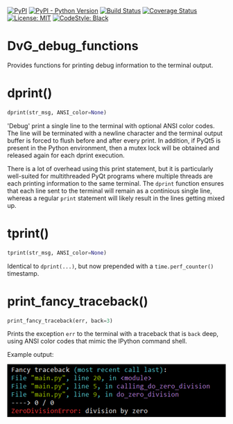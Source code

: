 [![PyPI](https://img.shields.io/pypi/v/dvg-debug-functions)](https://pypi.org/project/dvg-debug-functions)
[![PyPI - Python Version](https://img.shields.io/pypi/pyversions/dvg-debug-functions)](https://pypi.org/project/dvg-debug-functions)
[![Build Status](https://travis-ci.org/Dennis-van-Gils/python-dvg-debug-functions.svg?branch=master)](https://travis-ci.org/Dennis-van-Gils/python-dvg-debug-functions)
[![Coverage Status](https://coveralls.io/repos/github/Dennis-van-Gils/python-dvg-debug-functions/badge.svg?branch=master)](https://coveralls.io/github/Dennis-van-Gils/python-dvg-debug-functions?branch=master)
[![License: MIT](https://img.shields.io/badge/License-MIT-purple.svg)](https://github.com/Dennis-van-Gils/python-dvg-debug-functions/blob/master/LICENSE.txt)
[![CodeStyle: Black](https://img.shields.io/badge/code%20style-black-000000.svg)](https://github.com/psf/black)

# DvG_debug_functions
Provides functions for printing debug information to the terminal output.

# dprint()
```Python
dprint(str_msg, ANSI_color=None) 
````
'Debug' print a single line to the terminal with optional ANSI color codes. The line will be terminated with a newline character and the terminal output buffer is forced to flush before and after every print. In addition, if PyQt5 is present in the Python environment, then a mutex lock will be obtained and released again for each dprint execution.

There is a lot of overhead using this print statement, but it is particularly well-suited for multithreaded PyQt programs where multiple threads are each printing information to the same terminal. The `dprint` function ensures that each line sent to the terminal will remain as a continious single line, whereas a regular `print` statement will likely result in the lines getting mixed up.

# tprint()
```Python
tprint(str_msg, ANSI_color=None) 
````
Identical to `dprint(...)`, but now prepended with a `time.perf_counter()` timestamp.

# print_fancy_traceback()
```Python
print_fancy_traceback(err, back=3)
```
Prints the exception `err` to the terminal with a traceback that is `back` deep, using ANSI color codes that mimic the IPython command shell.

Example output:

![print_fancy_traceback.png](https://raw.githubusercontent.com/Dennis-van-Gils/python-dvg-debug-functions/master/images/print_fancy_traceback.png)


